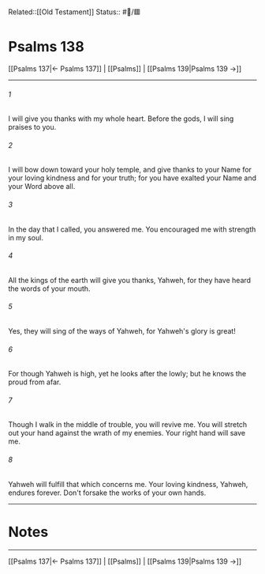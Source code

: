 Related::[[Old Testament]]
Status:: #📖/🟥
# Psalms 138

[[Psalms 137|← Psalms 137]] | [[Psalms]] | [[Psalms 139|Psalms 139 →]]
***



###### 1 
I will give you thanks with my whole heart. Before the gods, I will sing praises to you. 

###### 2 
I will bow down toward your holy temple, and give thanks to your Name for your loving kindness and for your truth; for you have exalted your Name and your Word above all. 

###### 3 
In the day that I called, you answered me. You encouraged me with strength in my soul. 

###### 4 
All the kings of the earth will give you thanks, Yahweh, for they have heard the words of your mouth. 

###### 5 
Yes, they will sing of the ways of Yahweh, for Yahweh's glory is great! 

###### 6 
For though Yahweh is high, yet he looks after the lowly; but he knows the proud from afar. 

###### 7 
Though I walk in the middle of trouble, you will revive me. You will stretch out your hand against the wrath of my enemies. Your right hand will save me. 

###### 8 
Yahweh will fulfill that which concerns me. Your loving kindness, Yahweh, endures forever. Don't forsake the works of your own hands.

---
# Notes


***
[[Psalms 137|← Psalms 137]] | [[Psalms]] | [[Psalms 139|Psalms 139 →]]

